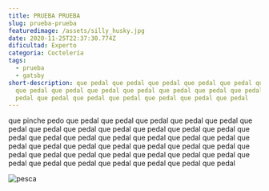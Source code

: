 ```yaml
---
title: PRUEBA PRUEBA
slug: prueba-prueba
featuredimage: /assets/silly_husky.jpg
date: 2020-11-25T22:37:30.774Z
dificultad: Experto
categoria: Coctelería
tags:
  - prueba
  - gatsby
short-description: que pedal que pedal que pedal que pedal que pedal que pedal
  que pedal que pedal que pedal que pedal que pedal que pedal que pedal que
  pedal que pedal que pedal que pedal que pedal que pedal que pedal
---
```

que pinche pedo que pedal que pedal que pedal que pedal que pedal que pedal que pedal que pedal que pedal que pedal que pedal que pedal que pedal que pedal que pedal que pedal que pedal que pedal que pedal que pedal que pedal que pedal que pedal que pedal que pedal que pedal que pedal que pedal que pedal que pedal que pedal que pedal que pedal que pedal que pedal que pedal que pedal que pedal que pedal que pedal 

![pesca](/assets/romits.jpg "delapesca")